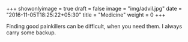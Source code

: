 +++
showonlyimage = true
draft = false
image = "img/advil.jpg"
date = "2016-11-05T18:25:22+05:30"
title = "Medicine"
weight = 0
+++

Finding good painkillers can be difficult, when you need them. I always carry some backup.
